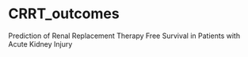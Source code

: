 # CRRT_outcomes
Prediction of Renal Replacement Therapy Free Survival in Patients with Acute Kidney Injury
